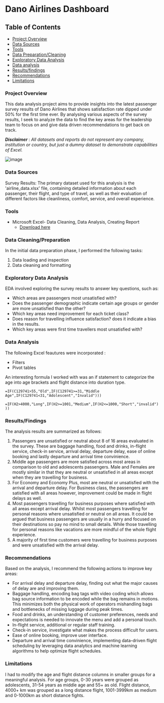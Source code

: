 # Dano Airlines Dashboard

## Table of Contents

- [Project Overview](#project-overview)
- [Data Sources](#data-sources)
- [Tools](#tools)
- [Data Preparation/Cleaning](#data-cleaningpreparation)
- [Exploratory Data Analysis](#exploratory-data-analysis)
- [Data analysis](#data-analysis)
- [Results/findings](#resultsfindings)
- [Recommendations](#recommendations)
- [Limitations](#limitations)

### Project Overview

This data analysis project aims to provide insights into the latest passenger survey results of Dano Airlines that shows satisfaction rate dipped under 50% for the first time ever. By analysing various aspects of the survey results, I seek to analyze the data to find the key areas for the leadership team to focus on and give data driven recommendations to get back on track.

**_Disclaimer_** : _All datasets and reports do not represent any company, institution or country, but just a dummy dataset to demonstrate capabilities of Excel._

![image](https://github.com/PhenyoEstherRasekedi/Data-Analysis-Capstone-Project-2/assets/155717861/6406c258-6ae5-49a2-adde-9dec7b1b7024)

### Data Sources

Survey Results: The primary dataset used for this analysis is the 'airline_data.xlsx' file, containing detailed information about each passenger, their flight, and type of travel, as well as their evaluation of different factors like cleanliness, comfort, service, and overall experience.

### Tools

- Microsoft Excel- Data Cleaning, Data Analysis, Creating Report
  - [Download here](https://microsoft.com)

### Data Cleaning/Preparation

In the initial data preparation phase, I performed the following tasks:

1. Data loading and inspection
2. Data cleaning and formatting

### Exploratory Data Analysis

EDA involved exploring the survey results to answer key questions, such as:

- Which areas are passengers most unsatisfied with?
- Does the passenger demographic indicate certain age groups or gender are more unsatisfied than the other?
- Which key areas need improvement for each ticket class?
- Does reason for travelling influence satisfaction? does it indicate a bias in the results.
- Which key areas were first time travellers most unsatisfied with?

### Data Analysis

The following Excel feautures were incorporated :

- Filters
- Pivot tables

An interesting formula I worked with was an if statement to categorize the age into age brackets and flight distance into duration type.

`=IF(C129741>55,"Old",IF(C129741>=31,"Middle Age",IF(C129741<31,"Adolescent","Invalid")))`

`=IF(H2>4000,"Long",IF(H2>=1001,"Medium",IF(H2<=1000,"Short","invalid")))`

### Results/Findings

The analysis results are summarized as follows:

1. Passengers are unsatisfied or neutral about 8 of 16 areas evaluated in the survey. These are baggage handling, food and drinks, in-flight service, check-in service, arrival delay, departure delay, ease of online booking and lastly departure and arrival time convinience.
2. Middle age passengers are more satisfied across most areas in comparison to old and adolescents passengers. Male and Females are mostly similar in that they are neutral or unsatisfied in all areas except when they are travelling for business.
3. For Economy and Economy Plus, most are neutral or unsatisfied with the arrival and departure delay. For Business class, the passengers are satisfied with all areas however, improvement could be made in flight delays as well.
4. Most passengers travelling for business purposes where satisfied with all areas except arrival delay. Whilst most passengers travelling for personal reasons where unsatisfied or neutral on all areas. It could be argued that business passengers are usually in a hurry and focused on their destinations so pay no mind to small details. While those travelling for personal reasons like vacations are more mindful of the whole flight experience.
5. A majority of first time customers were travelling for business purposes and were unsatisfied with the arrival delay.

### Recommendations

Based on the analysis, I recommend the following actions to improve key areas:

- For arrival delay and departure delay, finding out what the major causes of delay are and improving them.
- Baggage handling, encoding bag tags with video coding which allows bag source information to be encoded while the bag remains in motions. This minimizes both the physical work of operators mishandling bags and bottlenecks of missing luggage during peak times.
- Food and drinks, an understanding of customer preferences, needs and expectations is needed to innovate the menu and add a personal touch.
- In-flight service, additional or regular staff training.
- Check-in service, investigate what makes the process difficult for users.
- Ease of online booking, improve user interface.
- Departure and arrival time convinience, implementing data-driven flight scheduling by leveraging data analytics and machine learning algorithms to help optimize flight schedules.

### Limitations

I had to modify the age and flight distance columns in smaller groups for a meaningful analysis. For age groups, 0-30 years were grouped as adolescents, 31-54 years as middle age and 55+ as old. Flight distance, 4000+ km was grouped as a long distance flight, 1001-3999km as medium and 0-1000km as short distance fights.
